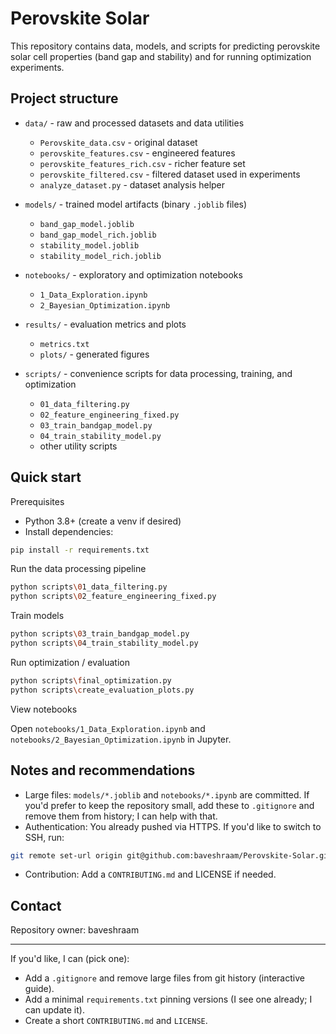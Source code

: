 # Perovskite Solar

This repository contains data, models, and scripts for predicting perovskite solar cell properties (band gap and stability) and for running optimization experiments.

## Project structure

- `data/` - raw and processed datasets and data utilities
  - `Perovskite_data.csv` - original dataset
  - `perovskite_features.csv` - engineered features
  - `perovskite_features_rich.csv` - richer feature set
  - `perovskite_filtered.csv` - filtered dataset used in experiments
  - `analyze_dataset.py` - dataset analysis helper

- `models/` - trained model artifacts (binary `.joblib` files)
  - `band_gap_model.joblib`
  - `band_gap_model_rich.joblib`
  - `stability_model.joblib`
  - `stability_model_rich.joblib`

- `notebooks/` - exploratory and optimization notebooks
  - `1_Data_Exploration.ipynb`
  - `2_Bayesian_Optimization.ipynb`

- `results/` - evaluation metrics and plots
  - `metrics.txt`
  - `plots/` - generated figures

- `scripts/` - convenience scripts for data processing, training, and optimization
  - `01_data_filtering.py`
  - `02_feature_engineering_fixed.py`
  - `03_train_bandgap_model.py`
  - `04_train_stability_model.py`
  - other utility scripts

## Quick start

Prerequisites

- Python 3.8+ (create a venv if desired)
- Install dependencies:

```bash
pip install -r requirements.txt
```

Run the data processing pipeline

```bash
python scripts\01_data_filtering.py
python scripts\02_feature_engineering_fixed.py
```

Train models

```bash
python scripts\03_train_bandgap_model.py
python scripts\04_train_stability_model.py
```

Run optimization / evaluation

```bash
python scripts\final_optimization.py
python scripts\create_evaluation_plots.py
```

View notebooks

Open `notebooks/1_Data_Exploration.ipynb` and `notebooks/2_Bayesian_Optimization.ipynb` in Jupyter.

## Notes and recommendations

- Large files: `models/*.joblib` and `notebooks/*.ipynb` are committed. If you'd prefer to keep the repository small, add these to `.gitignore` and remove them from history; I can help with that.
- Authentication: You already pushed via HTTPS. If you'd like to switch to SSH, run:

```bash
git remote set-url origin git@github.com:baveshraam/Perovskite-Solar.git
```

- Contribution: Add a `CONTRIBUTING.md` and LICENSE if needed.

## Contact

Repository owner: baveshraam

---

If you'd like, I can (pick one):

- Add a `.gitignore` and remove large files from git history (interactive guide).
- Add a minimal `requirements.txt` pinning versions (I see one already; I can update it).
- Create a short `CONTRIBUTING.md` and `LICENSE`.

